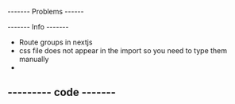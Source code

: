 ------- Problems ------






------- Info -------
- Route groups in nextjs
- css file does not appear in the import so you need to type them manually
-  






--------- code -------
- 

